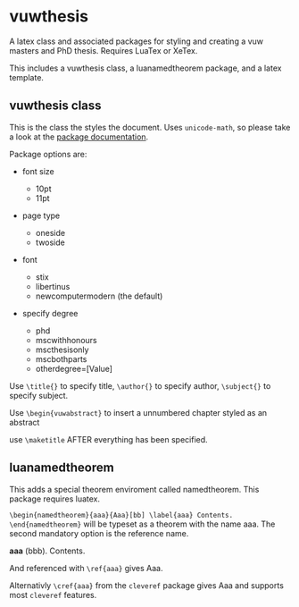 # vuwthesis
A latex class and associated packages for styling and creating a vuw masters and PhD thesis. Requires LuaTex or XeTex.

This includes a vuwthesis class, a luanamedtheorem package, and a latex template.

## vuwthesis class
This is the class the styles the document. Uses `unicode-math`, so please take a look at the [package documentation](https://ctan.org/pkg/unicode-math).

Package options are:
* font size
  * 10pt
  * 11pt

* page type
  * oneside
  * twoside

* font
  * stix
  * libertinus
  * newcomputermodern (the default)

* specify degree
  * phd
  * mscwithhonours
  * mscthesisonly
  * mscbothparts
  * otherdegree=[Value]
  
 Use `\title{}` to specify title,
     `\author{}` to specify author,
     `\subject{}` to specify subject.

 Use `\begin{vuwabstract}` to insert a unnumbered chapter styled as an abstract

 use `\maketitle` AFTER everything has been specified.
 
 ## luanamedtheorem
 This adds a special theorem enviroment called namedtheorem. This package requires luatex. 
 
 `\begin{namedtheorem}{aaa}{Aaa}[bb] \label{aaa}
 Contents.
 \end{namedtheorem}` will be typeset as a theorem with the name aaa. The second mandatory option is the reference name.  
 
 **aaa** (bbb). Contents.
 
 And referenced with `\ref{aaa}` gives Aaa.
 
 Alternativly `\cref{aaa}` from the `cleveref` package gives Aaa and supports most `cleveref` features.
